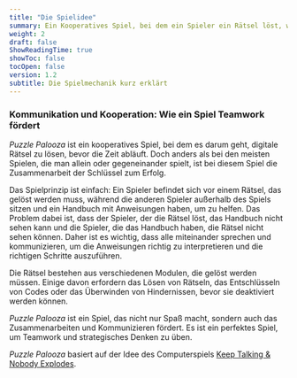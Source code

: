 ```yaml
---
title: "Die Spielidee"
summary: Ein Kooperatives Spiel, bei dem ein Spieler ein Rätsel löst, während andere Spieler Anweisungen aus einem Handbuch geben, um ihm dabei zu helfen, ohne das Rätsel selbst zu sehen.
weight: 2
draft: false
ShowReadingTime: true
showToc: false
tocOpen: false
version: 1.2
subtitle: Die Spielmechanik kurz erklärt 
---
```



### Kommunikation und Kooperation: Wie ein Spiel Teamwork fördert

*Puzzle Palooza* ist ein kooperatives Spiel, bei dem es darum geht, digitale Rätsel zu lösen, bevor die Zeit abläuft. Doch anders als bei den meisten Spielen, die man allein oder gegeneinander spielt, ist bei diesem Spiel die Zusammenarbeit der Schlüssel zum Erfolg.

Das Spielprinzip ist einfach: Ein Spieler befindet sich vor einem Rätsel, das gelöst werden muss, während die anderen Spieler außerhalb des Spiels sitzen und ein Handbuch mit Anweisungen haben, um zu helfen. Das Problem dabei ist, dass der Spieler, der die Rätsel löst, das Handbuch nicht sehen kann und die Spieler, die das Handbuch haben, die Rätsel nicht sehen können. Daher ist es wichtig, dass alle miteinander sprechen und kommunizieren, um die Anweisungen richtig zu interpretieren und die richtigen Schritte auszuführen.

Die Rätsel bestehen aus verschiedenen Modulen, die gelöst werden müssen. Einige davon erfordern das Lösen von Rätseln, das Entschlüsseln von Codes oder das Überwinden von Hindernissen, bevor sie deaktiviert werden können.

*Puzzle Palooza* ist ein Spiel, das nicht nur Spaß macht, sondern auch das Zusammenarbeiten und Kommunizieren fördert. Es ist ein perfektes Spiel, um Teamwork und strategisches Denken zu üben.

*Puzzle Palooza* basiert auf der Idee des Computerspiels [Keep Talking & Nobody Explodes](https://keeptalkinggame.com/).
